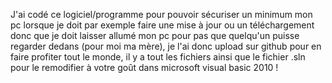 J'ai codé ce logiciel/programme pour pouvoir sécuriser un minimum mon pc 
lorsque je doit par exemple faire une mise à jour ou un téléchargement donc que je doit 
laisser allumé mon pc pour pas que quelqu'un puisse regarder dedans (pour moi ma mère), 
je l'ai donc upload sur github pour en faire profiter tout le monde,
il y a tout les fichiers ainsi que le fichier .sln pour le remodifier à votre goût dans microsoft visual basic 2010 !
